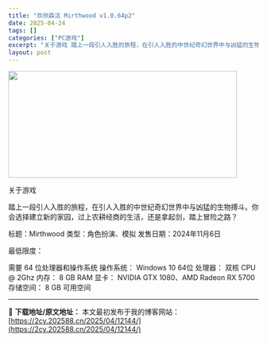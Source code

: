 ```yaml
---
title: "欢欣森活 Mirthwood v1.0.64p2"
date: 2025-04-24
tags: []
categories: ["PC游戏"]
excerpt: "关于游戏 踏上一段引人入胜的旅程，在引人入胜的中世纪奇幻世界中与凶猛的生物搏斗。你会选择建立新的家园，过上农耕经商的生活，还是拿起剑，踏上冒险之路？ 标题：Mirthwood 类型：角色扮演、模拟 发售日期：2024年11月6日 最低限度： 需要 64 位处理器和操作系统 操作系统： Windows&hellip;"
layout: post
---
```


<img class="aligncenter size-full wp-image-12150" src="https://2cy.202588.cn/wp-content/uploads/2025/04/2025042407441369.webp" alt="" width="460" height="215" />

关于游戏

踏上一段引人入胜的旅程，在引人入胜的中世纪奇幻世界中与凶猛的生物搏斗。你会选择建立新的家园，过上农耕经商的生活，还是拿起剑，踏上冒险之路？

标题：Mirthwood
类型：角色扮演、模拟
发售日期：2024年11月6日

最低限度：

需要 64 位处理器和操作系统
操作系统： Windows 10 64位
处理器： 双核 CPU @ 2Ghz
内存： 8 GB RAM
显卡： NVIDIA GTX 1080、AMD Radeon RX 5700
存储空间： 8 GB 可用空间

---
📖 **下载地址/原文地址：** 本文最初发布于我的博客网站：[https://2cy.202588.cn/2025/04/12144/](https://2cy.202588.cn/2025/04/12144/)
